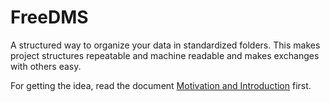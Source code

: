 # FreeDMS
A structured way to organize your data in standardized folders. 
This makes project structures repeatable and machine readable and makes exchanges with others easy.

For getting the idea, read the document [Motivation and Introduction](../blob/master/Motivation%20and%20Introduction.md) first.

